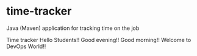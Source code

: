 # time-tracker
Java (Maven) application for tracking time on the job

Time tracker
Hello Students!!
Good evening!!
Good morning!!
Welcome to DevOps World!!


